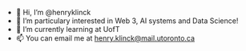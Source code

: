 - 👋 Hi, I’m @henryklinck
- 👀 I’m particulary interested in Web 3, AI systems and Data Science!
- 🌱 I’m currently learning at UofT
- 📫 You can email me at henry.klinck@mail.utoronto.ca

<!---
henryklinck/henryklinck is a ✨ special ✨ repository because its `README.md` (this file) appears on your GitHub profile.
You can click the Preview link to take a look at your changes.
--->
